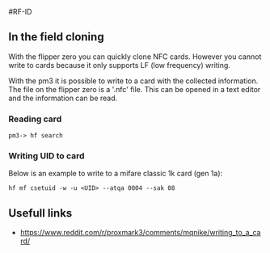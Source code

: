 #RF-ID

## In the field cloning
With the flipper zero you can quickly clone NFC cards. However you cannot write to cards because it only supports LF (low frequency) writing.

With the pm3 it is possible to write to a card with the collected information. The file on the flipper zero is a '.nfc' file. This can be opened in a text editor and the information can be read.

### Reading card
```
pm3-> hf search
```

### Writing UID to card
Below is an example to write to a mifare classic 1k card (gen 1a):
```
hf mf csetuid -w -u <UID> --atqa 0004 --sak 08
```


## Usefull links
- https://www.reddit.com/r/proxmark3/comments/mqnike/writing_to_a_card/
